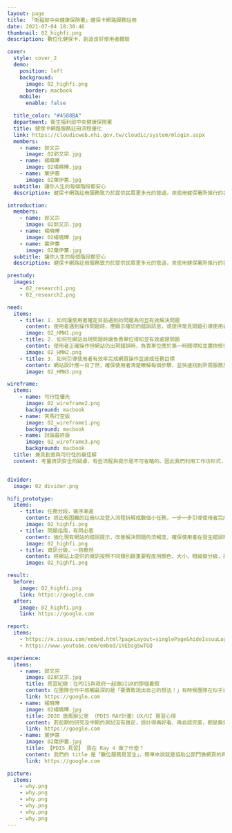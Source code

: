```yaml
---
layout: page
title: 「衛福部中央健康保險署」健保卡網路服務註冊
date: 2021-07-04 18:30:46
thumbnail: 02_highfi.png
description: 數位化健保卡，創造良好使用者體驗

cover:
  style: cover_2
  demo:
    position: left
    background:
      image: 02_highfi.png
      border: macbook
    mobile:
      enable: false

  title_color: "#4588BA"
  department: 衛生福利部中央健康保險署
  title: 健保卡網路服務註冊流程優化
  link: https://cloudicweb.nhi.gov.tw/cloudic/system/mlogin.aspx
  members:
    - name: 郭又宗
      image: 02郭又宗.jpg
    - name: 楊曉曄
      image: 02楊曉曄.jpg
    - name: 葉伊蕙
      image: 02葉伊蕙.jpg
  subtitle: 讓你人生的每個階段都安心
  description: 健保卡網路註冊服務致力於提供民眾更多元的管道，來使用健保署所推行的各種數位服務。前期研究發現，部分使用者會在註冊的環節卡關，最後甚至放棄註冊。因此團隊與健保署一同合作並確立目標 ，希望在確保資訊安全的情況下，協助使用者完成註冊。

introduction:
  members:
    - name: 郭又宗
      image: 02郭又宗.jpg
    - name: 楊曉曄
      image: 02楊曉曄.jpg
    - name: 葉伊蕙
      image: 02葉伊蕙.jpg
  subtitle: 讓你人生的每個階段都安心
  description: 健保卡網路註冊服務致力於提供民眾更多元的管道，來使用健保署所推行的各種數位服務。前期研究發現，部分使用者會在註冊的環節卡關，最後甚至放棄註冊。因此團隊與健保署一同合作並確立目標 ，希望在確保資訊安全的情況下，協助使用者完成註冊。

prestudy:
  images:
    - 02_research1.png
    - 02_research2.png

need:
  items:
    - title: 1. 如何讓使用者確定目前遇到的問題為何且有效解決問題
      content: 使用者遇到操作問題時，應顯示確切的錯誤訊息，或提供常見問題引導使用者正確操作。
      image: 02_HMW1.png
    - title: 2. 如何在網站出現問題時讓負責單位得知並有效處理問題
      content: 使用者正確操作但網站仍出現錯誤時，負責單位應於第一時間得知並盡快修復問題，避免使用者無法操作。
      image: 02_HMW2.png
    - title: 3. 如何引導使用者有效率完成網頁操作並達成任務目標
      content: 網站設計應一目了然，確保使用者清楚瞭解每個步驟，並快速找到所需服務及功能。
      image: 02_HMW3.png

wireframe:
  items:
    - name: 可行性優先
      image: 02_wireframe2.png
      background: macbook
    - name: 天馬行空版
      image: 02_wireframe1.png
      background: macbook
    - name: 討論最終版
      image: 02_wireframe3.png
      background: macbook
  title: 兼具創意與可行性的最佳解
  content: 考量資訊安全的疑慮，有些流程與提示是不可省略的。因此我們利用工作坊形式，將以可行性為優先的版本與天馬行空版結合，確保我們能夠在不影響資訊安全的狀況下，排除使用者在技術上遇到的問題，並改善新版網站的使用者體驗。


divider:
  image: 02_divider.png

hifi_prototype:
  items:
    - title: 任務分段，循序漸進
      content: 將比較困難的註冊以及登入流程拆解成數個小任務，一步一步引導使用者完成，也確保沒有漏掉任何一個步驟。同時附上流程圖顯示使用者目前正在進行的階段，以及後面會出現的任務。
      image: 02_highfi.png
    - title: 問題指南，有問必答
      content: 強化現有網站的錯誤提示，改善解決問題的流暢度，確保使用者在發生錯誤時能夠知道目前遇到的問題是什麼，並即時獲得解答。
      image: 02_highfi.png
    - title: 資訊分級，一目瞭然
      content: 將網站上提供的資訊按照不同類別跟重要程度用顏色、大小、粗細做分級，盡可能減少使用者搜尋目標資訊花費的時間。
      image: 02_highfi.png

result:
  before:
    image: 02_highfi.png
    link: https://google.com
  after: 
    image: 02_highfi.png
    link: https://google.com

report:
  items: 
    - https://e.issuu.com/embed.html?pageLayout=singlePage&hideIssuuLogo=true&u=pdis.tw&d=___etc______________________________90_________1_
    - https://www.youtube.com/embed/iVEbsg5wTGQ

experience:
  items:
    - name: 郭又宗
      image: 02郭又宗.jpg
      title: 見習紀錄：在PDIS與政府一起做UIUX的那個暑假
      content: 在團隊合作中感觸最深的是「要勇敢說出自己的想法！」有時候團隊在似乎達成共識的情況下，為了不打亂當前的進度，即使心裡有些可能不錯的想法也會不敢提出；但在這次見習中，偶爾大膽地分享意見後，會發現有時候是能促進大家更進一步討論的！這不是要鼓勵大家一直提意見讓團隊偏離航道，而是能適時地說出想法，誰知道其實也有其他夥伴有一樣的感覺，只是沒有提出來呢？😉
      link: https://google.com
    - name: 楊曉曄
      image: 02楊曉曄.jpg
      title: 2020 唐鳳辦公室 （PDIS RAY計畫）UX/UI 實習心得
      content: 若前期的研究及中期的測試沒有做足，設計得再好看、再自認完美，都是無效的，因為使用者經驗設計的宗旨就是要納入使用者的聲音，而非設計師們關起門來主觀地設計。乍聽之下是理所當然之事，其實實際下去做的時候才會發現在設計環節中非常容易陷入「設計師中心」的思維，設計師必須一再地提醒自己：<br>這個真的是使用者要的嗎？根據在哪？還是僅為自己的臆測？
      link: https://google.com
    - name: 葉伊蕙
      image: 02葉伊蕙.jpg
      title: 【PDIS 見習】 我在 Ray 4 做了什麼？
      content: 我們的 title 是「數位服務見習生」，簡單來說就是協助公部門做網頁的再設計，這個見習真的讓我從 0 到 1 完完整整走過一個再設計的流程，如果是對 UIUX 有興趣的人我真心大推！
      link: https://google.com

picture:
  items:
    - why.png
    - why.png
    - why.png
    - why.png
    - why.png
    - why.png
---
```

